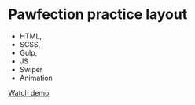 # Pawfection practice layout

- HTML,
- SCSS,
- Gulp,
- JS
- Swiper
- Animation

[Watch demo](https://muzykalniy.github.io/Pawfection/)
